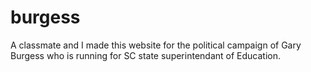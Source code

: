 # burgess
A classmate and I made this website for the political campaign of Gary Burgess who is running for SC state superintendant of Education.
